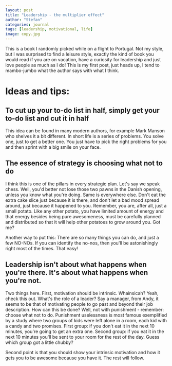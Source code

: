```yaml
---
layout: post
title: "Leadership - the multiplier effect"
author: "Stefan"
categories: journal
tags: [leadership, motivational, life]
image: copy.jpg
---
```


This is a book I randomly picked while on a flight to Portugal. Not my style, but I was surprised to find a leisure style, exactly the kind of book you would read if you are on vacation, have a curiosity for leadership and just love people as much as I do! This is my first post, just heads up, I tend to mambo-jumbo what the author says with what I think.

# Ideas and tips:

## To cut up your to-do list in half, simply get your to-do list and cut it in half
This idea can be found in many modern authors, for example Mark Manson who shelves it a bit different. In short life is a series of problems. You solve one, just to get a better one. You just have to pick the right problems for you and then sprint with a big smile on your face.

## The essence of strategy is choosing what not to do
I think this is one of the pillars in every strategic plan. Let's say we speak chess. Well, you'd better not lose those two pawns in the Danish opening, unless you know what you're doing. Same is everywhere else. Don't eat the extra cake slice just because it is there, and don't let a bad mood spread around, just because it happened to you. Remember, you are, after all, just a small potato. Like any other potato, you have limited amount of energy and that energy besides being pure awesomeness, must be carefully planned and distributed so that it will help other potatoes to grow around you. Got me?

Another way to put this: There are so many things you can do, and just a few NO-NOs. If you can identify the no-nos, then you'll be astonishingly right most of the times. That easy!

## Leadership isn't about what happens when you're there. It's about what happens when you're not.
Two things here. First, motivation should be intrinsic. Whainsicah? Yeah, check this out. What's the role of a leader? Say a manager, from Andy, it seems to be that of motivating people to go past and beyond their job description. How can this be done? Well, not with punishment - remember: choose what not to do. Punishment uselessness is most famous exemplified by a study where two groups of kids were left alone in a room, each kid with a candy and two promises. First group: if you don't eat it in the next 10 minutes, you're going to get an extra one. Second group: if you eat it in the next 10 minutes you'll be sent to your room for the rest of the day. Guess which group got a little chubby?

Second point is that you should show your intrinsic motivation and how it gets you to be awesome because you have it. The rest will follow.

